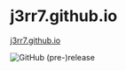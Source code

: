 # j3rr7.github.io
[j3rr7.github.io](https://j3rr7.github.io)

![GitHub (pre-)release](https://img.shields.io/badge/release-1.0.0-ff69b4.svg?longCache=true&style=for-the-badge)
